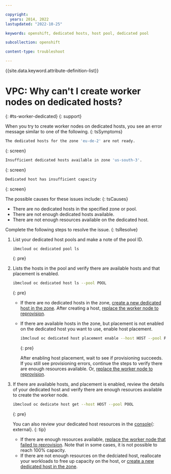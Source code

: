 ```yaml
---

copyright: 
  years: 2014, 2022
lastupdated: "2022-10-25"

keywords: openshift, dedicated hosts, host pool, dedicated pool

subcollection: openshift

content-type: troubleshoot

---
```


{{site.data.keyword.attribute-definition-list}}


# VPC: Why can't I create worker nodes on dedicated hosts?
{: #ts-worker-dedicated}
{: support}

When you try to create worker nodes on dedicated hosts, you see an error message similar to one of the following.
{: tsSymptoms}

```sh
The dedicated hosts for the zone 'eu-de-2' are not ready.
```
{: screen}

```sh
Insufficient dedicated hosts available in zone 'us-south-3'.
```
{: screen}

```sh
Dedicated host has insufficient capacity
```
{: screen}

The possible causes for these issues include:
{: tsCauses}

- There are no dedicated hosts in the specified zone or pool.
- There are not enough dedicated hosts available.
- There are not enough resources available on the dedicated host.

Complete the following steps to resolve the issue.
{: tsResolve}

1. List your dedicated host pools and make a note of the pool ID.
    ```sh
    ibmcloud oc dedicated pool ls
    ```
    {: pre}
    
1. Lists the hosts in the pool and verify there are available hosts and that placement is enabled.

    ```sh
    ibmcloud oc dedicated host ls --pool POOL
    ```
    {: pre}

    * If there are no dedicated hosts in the zone, [create a new dedicated host in the zone](/docs/openshift?topic=openshift-dedicated-hosts#setup-dedicated-host-cli). After creating a host, [replace the worker node to reprovision](/docs/openshift?topic=openshift-kubernetes-service-cli#cli_worker_replace).

    * If there are available hosts in the zone, but placement is not enabled on the dedicated host you want to use, enable host placement. 
        ```sh
        ibmcloud oc dedicated host placement enable --host HOST --pool POOL 
        ```
        {: pre}

        After enabling host placement, wait to see if provisioning succeeds. If you still see provisioning errors, continue the steps to verify there are enough resources available. Or, [replace the worker node to reprovision](/docs/openshift?topic=openshift-kubernetes-service-cli#cli_worker_replace).
    
1. If there are available hosts, and placement is enabled, review the details of your dedicated host and verify there are enough resources available to create the worker node.
    ```sh
    ibmcloud oc dedicate host get --host HOST --pool POOL
    ```
    {: pre}
    
    You can also review your dedicated host resources in the [console](https://cloud.ibm.com/kubernetes/dedicated-hosts){: external}.
    {: tip}
    
    * If there are enough resources available, [replace the worker node that failed to reprovision](/docs/openshift?topic=openshift-kubernetes-service-cli#cli_worker_replace). Note that in some cases, it is not possible to reach 100% capacity.
    * If there are not enough resources on the dedciated host, reallocate your workloads to free up capacity on the host, or [create a new dedicated host in the zone](/docs/openshift?topic=openshift-dedicated-hosts#setup-dedicated-host-cli). 



